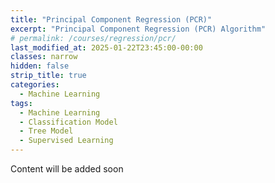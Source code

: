 ```yaml
---
title: "Principal Component Regression (PCR)"
excerpt: "Principal Component Regression (PCR) Algorithm"
# permalink: /courses/regression/pcr/
last_modified_at: 2025-01-22T23:45:00-00:00
classes: narrow
hidden: false
strip_title: true
categories:
  - Machine Learning
tags: 
  - Machine Learning
  - Classification Model
  - Tree Model
  - Supervised Learning
---
```

Content will be added soon